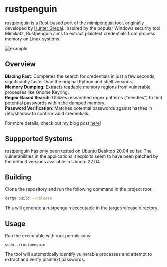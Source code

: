 # rustpenguin

rustpenguin is a Rust-based port of the [mimipenguin](https://github.com/huntergregal/mimipenguin) tool, originally developed by [Hunter Gregal](https://huntergregal.com/). Inspired by the popular Windows security tool Mimikatz, Rustpenguin aims to extract plaintext credentials from process memory on Linux systems.

![example](https://akshayrohatgi.com/img/rustpenguin/working.png)

## Overview
**Blazing Fast**: Completes the search for credentials in just a few seconds, significantly faster than the original Python and shell versions.  
**Memory Dumping**: Extracts readable memory regions from vulnerable processes like Gnome Keyring.  
**Regex-Based Search**: Utilizes researched regex patterns ("needles") to find potential passwords within the dumped memory.  
**Password Verification**: Matches potential passwords against hashes in /etc/shadow to confirm valid credentials.  

For more details, check out my blog post [here](https://akshayrohatgi.com/blog/posts/rustpenguin)!

## Suppported Systems
rustpenguin has only been tested on Ubuntu Desktop 20.04 so far. The vulnerabilities in the applications it exploits seem to have been patched by the default versions available in Ubuntu 22.04.

## Building
Clone the repository and run the following command in the project root:

```bash
cargo build --release
```
This will generate a rustpenguin executable in the target/release directory.

## Usage
Run the executable with root permissions:
```
sudo ./rustpenguin
```
The tool will automatically identify vulnerable processes and attempt to extract and verify plaintext passwords.

